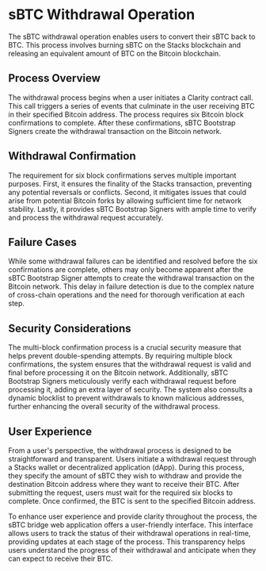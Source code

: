 # sBTC Withdrawal Operation

The sBTC withdrawal operation enables users to convert their sBTC back to BTC. This process involves burning sBTC on the Stacks blockchain and releasing an equivalent amount of BTC on the Bitcoin blockchain.

## Process Overview

The withdrawal process begins when a user initiates a Clarity contract call. This call triggers a series of events that culminate in the user receiving BTC in their specified Bitcoin address. The process requires six Bitcoin block confirmations to complete. After these confirmations, sBTC Bootstrap Signers create the withdrawal transaction on the Bitcoin network.

## Withdrawal Confirmation

The requirement for six block confirmations serves multiple important purposes. First, it ensures the finality of the Stacks transaction, preventing any potential reversals or conflicts. Second, it mitigates issues that could arise from potential Bitcoin forks by allowing sufficient time for network stability. Lastly, it provides sBTC Bootstrap Signers with ample time to verify and process the withdrawal request accurately.

## Failure Cases

While some withdrawal failures can be identified and resolved before the six confirmations are complete, others may only become apparent after the sBTC Bootstrap Signer attempts to create the withdrawal transaction on the Bitcoin network. This delay in failure detection is due to the complex nature of cross-chain operations and the need for thorough verification at each step.

## Security Considerations

The multi-block confirmation process is a crucial security measure that helps prevent double-spending attempts. By requiring multiple block confirmations, the system ensures that the withdrawal request is valid and final before processing it on the Bitcoin network. Additionally, sBTC Bootstrap Signers meticulously verify each withdrawal request before processing it, adding an extra layer of security. The system also consults a dynamic blocklist to prevent withdrawals to known malicious addresses, further enhancing the overall security of the withdrawal process.

## User Experience

From a user's perspective, the withdrawal process is designed to be straightforward and transparent. Users initiate a withdrawal request through a Stacks wallet or decentralized application (dApp). During this process, they specify the amount of sBTC they wish to withdraw and provide the destination Bitcoin address where they want to receive their BTC. After submitting the request, users must wait for the required six blocks to complete. Once confirmed, the BTC is sent to the specified Bitcoin address.

To enhance user experience and provide clarity throughout the process, the sBTC bridge web application offers a user-friendly interface. This interface allows users to track the status of their withdrawal operations in real-time, providing updates at each stage of the process. This transparency helps users understand the progress of their withdrawal and anticipate when they can expect to receive their BTC.
